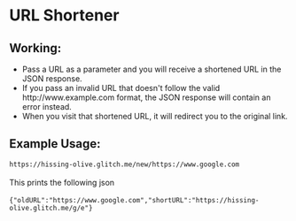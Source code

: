<!DOCTYPE html>
<html>
  <head>
    <meta name="description" content="A cool thing made with Glitch">
    <meta charset="utf-8">
    <meta http-equiv="X-UA-Compatible" content="IE=edge">
    <meta name="viewport" content="width=device-width, initial-scale=1">
    <link rel="stylesheet" href="/style.css">
  </head>
  <body>
    <h1>
      URL Shortener
    </h1>
    <div>
      <h2>
        Working: 
      </h2>
      <ul>
        <li> Pass a URL as a parameter and you will receive a shortened URL in the JSON response.</li>
        <li>If you pass an invalid URL that doesn't follow the valid http://www.example.com format, the JSON response will contain an error instead.</li>
        <li>When you visit that shortened URL, it will redirect you to the original link.</li>
      </ul>
      <h2>
        Example Usage:
      </h2>
      <code>https://hissing-olive.glitch.me/new/https://www.google.com</code><br><br>
      This prints the following json <br><br>
      <code>{"oldURL":"https://www.google.com","shortURL":"https://hissing-olive.glitch.me/g/e"}</code>
    </div>
    </body>
</html>
